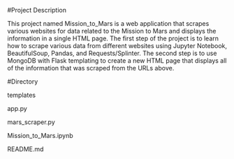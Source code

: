 #Project Description

This project named Mission_to_Mars is a web application that scrapes various websites for data related to the Mission to Mars and displays the information in a single HTML page. The first step of the project is to learn how to scrape various data from different websites using Jupyter Notebook, BeautifulSoup, Pandas, and Requests/Splinter. The second step is to use MongoDB with Flask templating to create a new HTML page that displays all of the information that was scraped from the URLs above.

#Directory

templates

app.py

mars_scraper.py

Mission_to_Mars.ipynb

README.md

